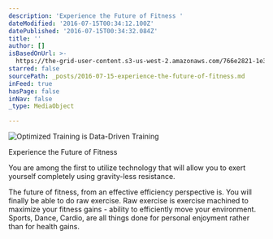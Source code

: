 ```yaml
---
description: 'Experience the Future of Fitness '
dateModified: '2016-07-15T00:34:12.100Z'
datePublished: '2016-07-15T00:34:32.084Z'
title: ''
author: []
isBasedOnUrl: >-
  https://the-grid-user-content.s3-us-west-2.amazonaws.com/766e2821-1e3a-4704-bf40-4909f3a14dca.png
starred: false
sourcePath: _posts/2016-07-15-experience-the-future-of-fitness.md
inFeed: true
hasPage: false
inNav: false
_type: MediaObject

---
```

![Optimized Training is Data-Driven Training](https://the-grid-user-content.s3-us-west-2.amazonaws.com/766e2821-1e3a-4704-bf40-4909f3a14dca.png)

Experience the Future of Fitness 

You are among the first to utilize technology that will allow you to exert yourself completely using gravity-less resistance. 

The future of fitness, from an effective efficiency perspective is. You will finally be able to do raw exercise. Raw exercise is exercise machined to maximize your fitness gains - ability to efficiently move your environment. Sports, Dance, Cardio, are all things done for personal enjoyment rather than for health gains.